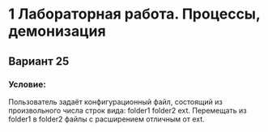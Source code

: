 # 1 Лабораторная работа. Процессы, демонизация
## Вариант 25
### Условие:
Пользователь задаёт конфигурационный файл, состоящий из произвольного числа строк вида: folder1 folder2 ext. Перемещать из folder1 в folder2 файлы с расширением отличным от ext.
